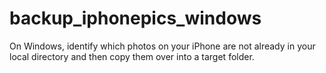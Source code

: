 # backup_iphonepics_windows
On Windows, identify which photos on your iPhone are not already in your local directory and then copy them over into a target folder.
